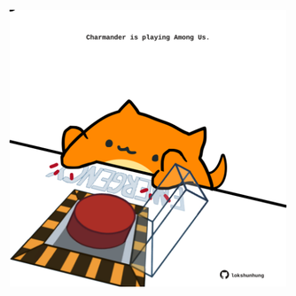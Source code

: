 <!-- built at 10/03/2024, 22:00:45 UTC -->
<p align="center">
  <img width="500" height="500" src="./ReadmeImage.svg">
</p>
